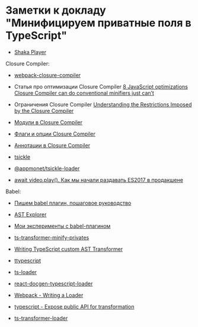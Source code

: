 # Заметки к докладу "Минифицируем приватные поля в TypeScript"

- [Shaka Player](https://github.com/google/shaka-player)

Closure Compiler:
  - [webpack-closure-compiler](https://npmjs.com/package/webpack-closure-compiler)
  - Статья про оптимизации Closure Compiler [8 JavaScript optimizations Closure Compiler can do conventional minifiers just can’t](https://medium.com/@thomasdeegan/10-optimizations-closure-compiler-can-do-and-uglify-friends-cant-6dca4232299f)
  - Ограничения Closure Compiler [Understanding the Restrictions Imposed by the Closure Compiler](https://developers.google.com/closure/compiler/docs/limitations)
  - [Модули в Closure Compiler](https://github.com/google/closure-library/wiki/goog.module:-an-ES6-module-like-alternative-to-goog.provide)
  - [Флаги и опции Closure Compiler](https://github.com/google/closure-compiler/wiki/Flags-and-Options)
  - [Аннотации в Closure Compiler](https://github.com/google/closure-compiler/wiki/Annotating-JavaScript-for-the-Closure-Compiler)
  - [tsickle](github.com/angular/tsickle)
  - [@appmonet/tsickle-loader](github.com/AppMonet/tsickle-loader)
  
- [await video.play(). Как мы начали раздавать ES2017 в продакшене](https://events.yandex.ru/events/yasubbotnik/26-oct-2019?openTalkDescription=195-348)

Babel:
  - [Пишем babel плагин, пошаговое руководство](https://habr.com/ru/post/490456)
  - [AST Explorer](https://astexplorer.net/)
  - [Мои эксперименты с babel-плагином](https://github.com/mad-gooze/babel-typescript-mangle-private)
  
- [ts-transformer-minify-privates](https://github.com/timocov/ts-transformer-minify-privates)
- [Writing TypeScript custom AST Transformer](https://levelup.gitconnected.com/writing-typescript-custom-ast-transformer-part-1-7585d6916819)
- [ttypescript](https://github.com/cevek/ttypescript)
- [ts-loader](https://github.com/TypeStrong/ts-loader)
- [react-docgen-typescript-loader](https://github.com/strothj/react-docgen-typescript-loader)
- [Webpack - Writing a Loader](https://webpack.js.org/contribute/writing-a-loader)
- [typescript - Expose public API for transformation](https://github.com/Microsoft/TypeScript/pull/13940)
- [ts-transformer-loader](https://github.com/mad-gooze/ts-transformer-loader)
